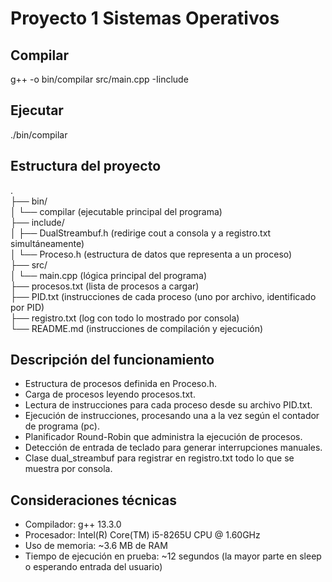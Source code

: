 # Proyecto 1 Sistemas Operativos

## Compilar
g++ -o bin/compilar src/main.cpp -Iinclude

## Ejecutar
./bin/compilar

## Estructura del proyecto
.    
├── bin/    
│   └── compilar (ejecutable principal del programa)    
├── include/    
│   ├── DualStreambuf.h (redirige cout a consola y a registro.txt simultáneamente)    
│   └── Proceso.h (estructura de datos que representa a un proceso)    
├── src/    
│   └── main.cpp (lógica principal del programa)    
├── procesos.txt (lista de procesos a cargar)    
├── PID.txt (instrucciones de cada proceso (uno por archivo, identificado por PID)    
├── registro.txt (log con todo lo mostrado por consola)    
└── README.md (instrucciones de compilación y ejecución)    

## Descripción del funcionamiento

* Estructura de procesos definida en Proceso.h.
* Carga de procesos leyendo procesos.txt.
* Lectura de instrucciones para cada proceso desde su archivo PID.txt.
* Ejecución de instrucciones, procesando una a la vez según el contador de programa (pc).
* Planificador Round-Robin que administra la ejecución de procesos.
* Detección de entrada de teclado para generar interrupciones manuales.
* Clase dual_streambuf para registrar en registro.txt todo lo que se muestra por consola.

## Consideraciones técnicas
* Compilador: g++ 13.3.0
* Procesador: Intel(R) Core(TM) i5-8265U CPU @ 1.60GHz
* Uso de memoria: ~3.6 MB de RAM
* Tiempo de ejecución en prueba: ~12 segundos (la mayor parte en sleep o esperando entrada del usuario)

